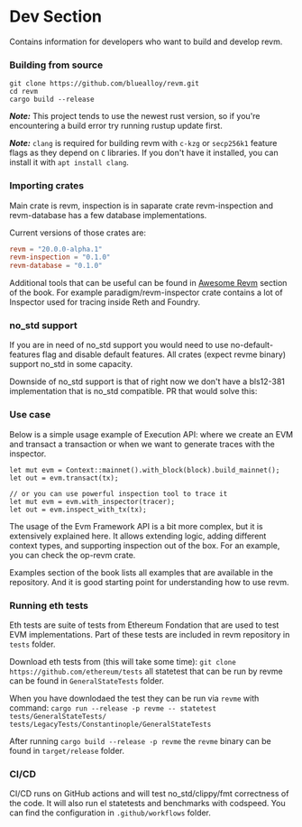 # Dev Section

Contains information for developers who want to build and develop revm.

### Building from source

```shell
git clone https://github.com/bluealloy/revm.git
cd revm
cargo build --release
```

**_Note:_** This project tends to use the newest rust version, so if you're encountering a build error try running rustup update first.

**_Note:_** `clang` is required for building revm with `c-kzg` or `secp256k1` feature flags as they depend on `C` libraries. If you don't have it installed, you can install it with `apt install clang`.

### Importing crates

Main crate is revm, inspection is in saparate crate revm-inspection and revm-database has a few database implementations.

Current versions of those crates are:
```toml
revm = "20.0.0-alpha.1"
revm-inspection = "0.1.0"
revm-database = "0.1.0"
```

Additional tools that can be useful can be found in [Awesome Revm](./awesome.md) section of the book. For example paradigm/revm-inspector crate contains a lot of Inspector used for tracing inside Reth and Foundry.

### no_std support

If you are in need of no_std support you would need to use no-default-features flag and disable default features. All crates (expect revme binary) support no_std in some capacity.

Downside of no_std support is that of right now we don't have a bls12-381 implementation that is no_std compatible. PR that would solve this: 


### Use case

Below is a simple usage example of Execution API: where we create an EVM and transact a transaction or when we want to generate traces with the inspector.

```rust,ignore
let mut evm = Context::mainnet().with_block(block).build_mainnet();
let out = evm.transact(tx);

// or you can use powerful inspection tool to trace it
let mut evm = evm.with_inspector(tracer);
let out = evm.inspect_with_tx(tx);
```

The usage of the Evm Framework API is a bit more complex, but it is extensively explained here. It allows extending logic, adding different context types, and supporting inspection out of the box. For an example, you can check the op-revm crate.

Examples section of the book lists all examples that are available in the repository. And it is good starting point for understanding how to use revm.

### Running eth tests

Eth tests are suite of tests from Ethereum Fondation that are used to test EVM implementations.
Part of these tests are included in revm repository in `tests` folder.

Download eth tests from (this will take some time): `git clone https://github.com/ethereum/tests` all statetest that can be run by revme can be found in `GeneralStateTests` folder.

When you have downlodaed the test they can be run via `revme` with command:
`cargo run --release -p revme -- statetest tests/GeneralStateTests/ tests/LegacyTests/Constantinople/GeneralStateTests`

After running `cargo build --release -p revme` the `revme` binary can be found in `target/release` folder.


### CI/CD

CI/CD runs on GitHub actions and will test no_std/clippy/fmt correctness of the code. It will also run el statetests and benchmarks with codspeed. You can find the configuration in `.github/workflows` folder.